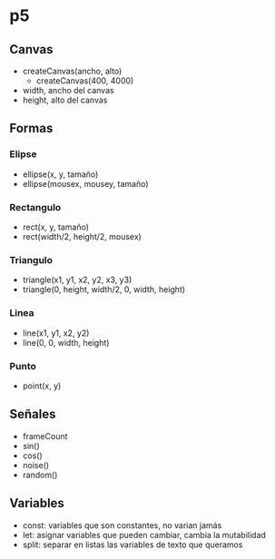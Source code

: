 # p5


## Canvas
- createCanvas(ancho, alto)
    - createCanvas(400, 4000)
- width, ancho del canvas
- height, alto del canvas

## Formas
### Elipse
- ellipse(x, y, tamaño)
- ellipse(mousex, mousey, tamaño)
### Rectangulo
- rect(x, y, tamaño)
- rect(width/2, height/2, mousex)
### Triangulo
- triangle(x1, y1, x2, y2, x3, y3)
- triangle(0, height, width/2, 0, width, height)
### Linea
- line(x1, y1, x2, y2)
- line(0, 0, width, height)
### Punto
- point(x, y)

## Señales
- frameCount
- sin()
- cos()
- noise()
- random()

## Variables
- const: variables que son constantes, no varian jamás
- let: asignar variables que pueden cambiar, cambia la mutabilidad
- split: separar en listas las variables de texto que queramos

